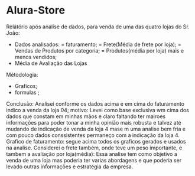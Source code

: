# Alura-Store

Relátório após analise de dados, para venda de uma das quatro lojas do Sr. João:

- Dados analisados:
= faturamento;
= Frete(Média de frete por loja);
= Vendas de Produtos por categoria;
= Produtos(média por loja) mais e menos vendidos;
- Média de Avaliação das Lojas

Métodologia:
- Graficos;
- formulas ;

Conclusão:
Analisei conforme os dados acima e em cima do faturamento indico a venda da loja 04;
motivo:
Levei como base exclusiva wm cima dos dados que constam em minhas mãos e claro faltando ter mairoes informações para poder tonar a minha opinião mais robusta e talvez até mudando de indicação de venda da loja 4 mase m uma analise bem fria
e com pouco dados conssistentes permaneço com a indicação da loja 4.
Grafico de faturamento:
segue acima todos os graficos gerados e usados na analise.
Considerei o frete  também, onde teve um peso importante, e tambem a avaliação por loja(média):
Essa analise tem como objetivo a venda de uma loja mas poderia ter varias abordagens e que poderia ser levado outras informações e estratégia da empresa.

